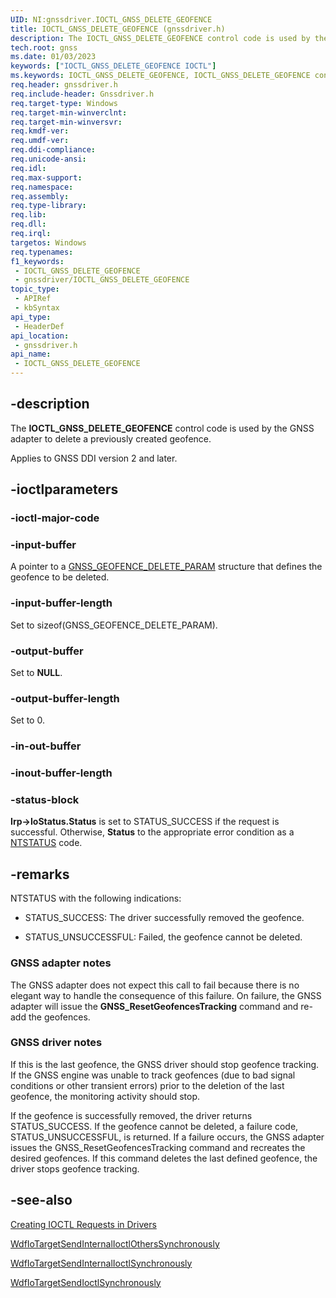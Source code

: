 ```yaml
---
UID: NI:gnssdriver.IOCTL_GNSS_DELETE_GEOFENCE
title: IOCTL_GNSS_DELETE_GEOFENCE (gnssdriver.h)
description: The IOCTL_GNSS_DELETE_GEOFENCE control code is used by the GNSS adapter to delete a previously created geofence.
tech.root: gnss
ms.date: 01/03/2023
keywords: ["IOCTL_GNSS_DELETE_GEOFENCE IOCTL"]
ms.keywords: IOCTL_GNSS_DELETE_GEOFENCE, IOCTL_GNSS_DELETE_GEOFENCE control, IOCTL_GNSS_DELETE_GEOFENCE control code [Sensor Devices], gnss.ioctl_gnss_delete_geofence, gnssdriver/IOCTL_GNSS_DELETE_GEOFENCE
req.header: gnssdriver.h
req.include-header: Gnssdriver.h
req.target-type: Windows
req.target-min-winverclnt: 
req.target-min-winversvr: 
req.kmdf-ver: 
req.umdf-ver: 
req.ddi-compliance: 
req.unicode-ansi: 
req.idl: 
req.max-support: 
req.namespace: 
req.assembly: 
req.type-library: 
req.lib: 
req.dll: 
req.irql: 
targetos: Windows
req.typenames: 
f1_keywords:
 - IOCTL_GNSS_DELETE_GEOFENCE
 - gnssdriver/IOCTL_GNSS_DELETE_GEOFENCE
topic_type:
 - APIRef
 - kbSyntax
api_type:
 - HeaderDef
api_location:
 - gnssdriver.h
api_name:
 - IOCTL_GNSS_DELETE_GEOFENCE
---
```


## -description

The **IOCTL_GNSS_DELETE_GEOFENCE** control code is used by the GNSS adapter to delete a previously created geofence.

Applies to GNSS DDI version 2 and later.

## -ioctlparameters

### -ioctl-major-code

### -input-buffer

A pointer to a [GNSS_GEOFENCE_DELETE_PARAM](./ns-gnssdriver-gnss_geofence_delete_param.md) structure that defines the geofence to be deleted.

### -input-buffer-length

Set to sizeof(GNSS_GEOFENCE_DELETE_PARAM).

### -output-buffer

Set to **NULL**.

### -output-buffer-length

Set to 0.

### -in-out-buffer

### -inout-buffer-length

### -status-block

**Irp->IoStatus.Status** is set to STATUS_SUCCESS if the request is successful. Otherwise, **Status** to the appropriate error condition as a [NTSTATUS](/windows-hardware/drivers/kernel/using-ntstatus-values) code.

## -remarks

NTSTATUS  with the following indications:

- STATUS_SUCCESS: The driver successfully removed the geofence.

- STATUS_UNSUCCESSFUL: Failed, the geofence cannot be deleted.

### GNSS adapter notes

The GNSS adapter does not expect this call to fail because there is no elegant way to handle the consequence of this failure. On failure, the GNSS adapter will issue the **GNSS_ResetGeofencesTracking** command and re-add the geofences.

### GNSS driver  notes

If this is the last geofence, the GNSS driver should stop geofence tracking. If the GNSS engine was unable to track geofences (due to bad signal conditions or other transient errors) prior to the deletion of the last geofence, the monitoring activity should stop.

If the geofence is successfully removed, the driver returns STATUS_SUCCESS. If the geofence cannot be deleted, a failure code,  STATUS_UNSUCCESSFUL, is returned. If a failure occurs, the GNSS adapter issues the GNSS_ResetGeofencesTracking command and recreates the desired geofences. If this command deletes the last defined geofence, the driver stops geofence tracking.

## -see-also

[Creating IOCTL Requests in Drivers](/windows-hardware/drivers/kernel/creating-ioctl-requests-in-drivers)

[WdfIoTargetSendInternalIoctlOthersSynchronously](../wdfiotarget/nf-wdfiotarget-wdfiotargetsendinternalioctlotherssynchronously.md)

[WdfIoTargetSendInternalIoctlSynchronously](../wdfiotarget/nf-wdfiotarget-wdfiotargetsendinternalioctlsynchronously.md)

[WdfIoTargetSendIoctlSynchronously](../wdfiotarget/nf-wdfiotarget-wdfiotargetsendioctlsynchronously.md)
